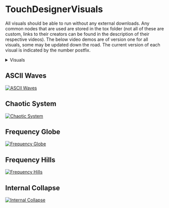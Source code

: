 # TouchDesignerVisuals

All visuals should be able to run without any external downloads. Any common nodes that are used are stored in the tox folder (not all of these are custom, links to their creators can be found in the description of their respective videos). The below video demos are of version one for all visuals, some may be updated down the road. The current version of each visual is indicated by the number postfix. 

<details>
    <summary>Visuals</summary>
    <ol style="list-style-type: none;">
        <li><a href="#ascii-waves">ASCII Waves</a></li>
        <li><a href="#chaotic-system">Chaotic System</a></li>
        <li><a href="#frequency-globe">Frequency Globe</a></li>
        <li><a href="#frequency-hills">Frequency Hills</a></li>
        <li><a href="#internal-collapse">Internal Collapse</a></li>
    </ol>
</details>

## ASCII Waves
[![ASCII Waves](https://imgur.com/2r5dNt8.png)](https://www.youtube.com/watch?v=e-rN297PobA)

## Chaotic System
[![Chaotic System](https://imgur.com/KUwLexq.png)](https://www.youtube.com/watch?v=FY09EkFInRU)

## Frequency Globe
[![Frequency Globe](https://imgur.com/DTBJuEe.png)](https://www.youtube.com/watch?v=xQeRu2hxfhY)

## Frequency Hills
[![Frequency Hills](https://imgur.com/vsw9pFi.png)](https://youtu.be/1V4GbiaW01g?si=v1S-6VQuMTzG_EV6)

## Internal Collapse
[![Internal Collapse](https://imgur.com/Usaxwf8.png)](https://www.youtube.com/watch?v=EQuFD9CoDmQ)
